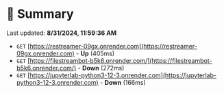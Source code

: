 # 📖 Summary
Last updated: **8/31/2024, 11:59:36 AM**

- `GET` [https://restreamer-09gx.onrender.com](https://restreamer-09gx.onrender.com) - **Up** (405ms)
- `GET` [https://filestreambot-b5k6.onrender.com/](https://filestreambot-b5k6.onrender.com/) - **Down** (272ms)
- `GET` [https://jupyterlab-python3-12-3.onrender.com](https://jupyterlab-python3-12-3.onrender.com) - **Down** (166ms)
